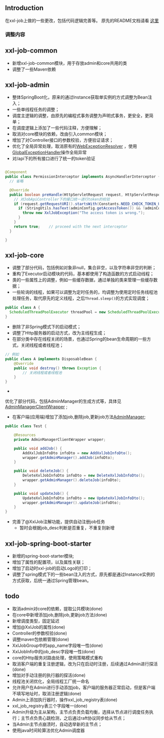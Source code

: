## Introduction

在xxl-job上做的一些更改，包括代码逻辑完善等。
原先的README文档请看 [这里](https://github.com/xuxueli/xxl-job)

### 调整内容

## xxl-job-common

* 新增xxl-job-common模块，用于存放admin和core共用的类
* 调整了一些Maven依赖

## xxl-job-admin

* 整体SpringBoot化，原来的通过Instance获取单实例的方式调整为Bean注入；
* 一些单线程任务的调整；
* 调度主逻辑的调整，由原先的编程式事务调整为声明式事务，更安全，更简单；
* 在调度逻辑上添加了一些代码注释，方便理解；
* 取消对core模块的依赖，改由引入common模块；
* 增加了对Controller接口的参数校验，方便验证请求；
* 优化了全局异常处理，取消原有的[WebExceptionResolver](src/main/java/com/xxl/job/admin/controller/resolver/WebExceptionResolver.java)
  ，使用[GlobalExceptionHandler](src/main/java/com/xxl/job/admin/controller/resolver/GlobalExceptionHandler.java)操作全局异常
* 对/api下的所有接口进行了统一的token验证

```java

@Component
public class PermissionInterceptor implements AsyncHandlerInterceptor {
  // 省略

  @Override
  public boolean preHandle(HttpServletRequest request, HttpServletResponse response, Object handler) throws Exception {
    // 对JobApiController下的接口统一进行token的校验
    if (request.getRequestURI().startsWith(Constants.NEED_CHECK_TOKEN_URI)) {
      if (StringUtils.hasText(adminConfig.getAccessToken()) && !adminConfig.getAccessToken().equals(request.getHeader(Constants.XXL_JOB_ACCESS_TOKEN))) {
        throw new XxlJobException("The access token is wrong.");
      }
    }
    return true;    // proceed with the next interceptor
  }

}
```

## xxl-job-core

* 调整了部分代码，包括例如对象非null，集合非空，以及字符串非空的判断；
* 重构了Executor启动模块的代码，基本都使用了构造函数的方式启动线程；
* 类的一些属性上的调整，例如一些缓存数据，通过单独的类来管理一些缓存数据；
* 一些轮询的线程，如果可以调整为定时任务的，均调整为使用定时任务线程池处理任务，取代原先的定义线程，之后`Thread.sleep()`的方式实现调度；

```java
public class A {
  ScheduledThreadPoolExecutor threadPool = new ScheduledThreadPoolExecutor();
}
```
* 删除了非Spring模式下的启动模式；
* 调整了Http服务器的启动方式，改为主线程生成；
* 在部分类中存在线程关闭的场景，也通过Spring的bean生命周期的一些方式，关闭线程或者线程池；

```java
// 例如
public class A implements DisposableBean {
    @Override
    public void destroy() throws Exception {
        // 关闭线程或者线程池
    }
}
```

*
优化了部分代码，包括AdminManager的生成方式等，具体见[AdminManagerClientWrapper](src/main/java/com/xxl/job/core/executor/AdminManagerClientWrapper.java)
;
* 在客户端(应用端)增加了添加job,删除job,更新job方法[AdminManager](src/main/java/com/xxl/job/common/service/AdminManager.java);

```java
public class Test {

    @Resources
    private AdminManagerClientWrapper wrapper;

    public void addJob() {
        AddXxlJobInfoDto infoDto = new AddXxlJobInfoDto();
        wrapper.getAdminManager().addJob(infoDto);
    }

    public void deleteJob() {
        DeleteXxlJobInfoDto infoDto = new DeleteXxlJobInfoDto();
        wrapper.getAdminManager().deleteJob(infoDto);
    }

    public void updateJob() {
        UpdateXxlJobInfoDto infoDto = new UpdateXxlJobInfoDto();
        wrapper.getAdminManager().updateJob(infoDto);
    }
}
```

* 完善了@XxlJob注解功能，提供自动注册job任务
  * 暂时会根据job_desc判断是否重复，不重复则新增

## xxl-job-spring-boot-starter

* 新增的spring-boot-starter模块;
* 增加了属性的配置项，以及属性关联；
* 增加了启动时xxl-job的启动Logo的打印；
* 调整了spring模式下的一些bean注入的方式，原先都是通过Instance实例的方式获取，后统一通过Spring管理bean。

## todo

* 取消admin对core的依赖，提取公共模块(done)
* 在core中新增添加job,删除job,更新job方法(done)
* 新增调度类型，固定延迟
* 增加@XxlJob的属性(done)
* Controller的参数校验(done)
* 调整maven包依赖管理(done)
* XxlJobGroup中的app_name字段唯一性(done)
* XxlJobInfo中的job_desc字段唯一性(done)
* core的Http服务对路由处理，使用策略模式重构
* 取消客户端的重复注册逻辑，改为只在启动时注册，后续通过Admin进行探活(done)
* 增加对手动注册的执行器的探活(done)
* 线程池关闭优化，全局线程工厂统一命名
* 允许用户在Admin进行手动添加job，客户端的服务器正常启动，但是客户端不填写地址时，取消注册逻辑(done)
* Admin上添加执行器时，操作xxl_job_registry表(done)
* xxl_job_registry表三个字段唯一(done)
* Admin升级为主从架构，主节点负责负载均衡，选择从节点进行调度任务执行；主节点负责心跳检测，之后通过raft协议同步给从节点；
* 当Admin主节点崩溃时，自动选举新的主节点；
* 使用java时间轮算法优化Admin调度器
